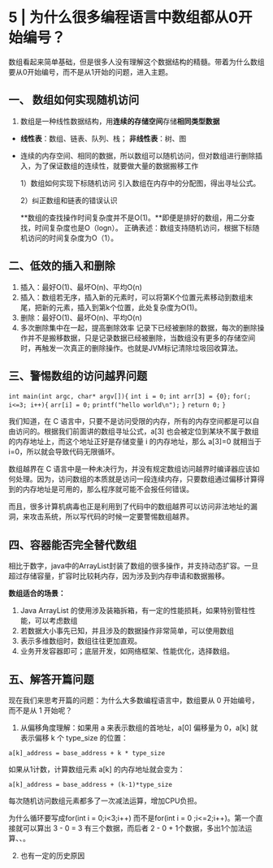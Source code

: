 # 5 | 为什么很多编程语言中数组都从0开始编号？

数组看起来简单基础，但是很多人没有理解这个数据结构的精髓。带着为什么数组要从0开始编号，而不是从1开始的问题，进入主题。

## 一、 数组如何实现随机访问

1. 数组是一种线性数据结构，用**连续的存储空间**存储**相同类型数据**

* **线性表**：数组、链表、队列、栈； **非线性表**：树、图

* 连续的内存空间、相同的数据，所以数组可以随机访问，但对数组进行删除插入，为了保证数组的连续性，就要做大量的数据搬移工作

  1）数组如何实现下标随机访问
   引入数组在内存中的分配图，得出寻址公式。

  2）纠正数组和链表的错误认识

  **数组的查找操作时间复杂度并不是O(1)。**即便是排好的数组，用二分查找，时间复杂度也是O（logn）。
  正确表述：数组支持随机访问，根据下标随机访问的时间复杂度为O（1）。

## 二、低效的插入和删除

1. 插入：最好O(1)、最坏O(n)、平均O(n)
2. 插入：数组若无序，插入新的元素时，可以将第K个位置元素移动到数组末尾，把新的元素，插入到第k个位置，此处复杂度为O(1)。
3. 删除：最好O(1)、最坏O(n)、平均O(n)
4. 多次删除集中在一起，提高删除效率
    记录下已经被删除的数据，每次的删除操作并不是搬移数据，只是记录数据已经被删除，当数组没有更多的存储空间时，再触发一次真正的删除操作。也就是JVM标记清除垃圾回收算法。

## 三、警惕数组的访问越界问题

`int main(int argc, char* argv[]){`
    `int i = 0;`
    `int arr[3] = {0};`
    `for(; i<=3; i++){`
        `arr[i] = 0;`
        `printf("hello world\n");`
    `}`
    `return 0;`
`}`

我们知道，在 C 语言中，只要不是访问受限的内存，所有的内存空间都是可以自由访问的。根据我们前面讲的数组寻址公式，a[3] 也会被定位到某块不属于数组的内存地址上，而这个地址正好是存储变量 i 的内存地址，那么 a[3]=0 就相当于i=0，所以就会导致代码无限循环。

数组越界在 C 语言中是一种未决行为，并没有规定数组访问越界时编译器应该如何处理。因为，访问数组的本质就是访问一段连续内存，只要数组通过偏移计算得到的内存地址是可用的，那么程序就可能不会报任何错误。

而且，很多计算机病毒也正是利用到了代码中的数组越界可以访问非法地址的漏洞，来攻击系统，所以写代码的时候一定要警惕数组越界。

## 四、容器能否完全替代数组

相比于数字，java中的ArrayList封装了数组的很多操作，并支持动态扩容。一旦超过存储容量，扩容时比较耗内存，因为涉及到内存申请和数据搬移。

**数组适合的场景：**

1. Java ArrayList 的使用涉及装箱拆箱，有一定的性能损耗，如果特别管柱性能，可以考虑数组
2. 若数据大小事先已知，并且涉及的数据操作非常简单，可以使用数组
3. 表示多维数组时，数组往往更加直观。
4. 业务开发容器即可；底层开发，如网络框架、性能优化，选择数组。

## 五、解答开篇问题

现在我们来思考开篇的问题：为什么大多数编程语言中，数组要从 0 开始编号，而不是从 1 开始呢？

1.  从偏移角度理解：如果用 a 来表示数组的首地址，a[0] 偏移量为 0，a[k] 就表示偏移 k 个 type_size 的位置：

   `a[k]_address = base_address + k * type_size` 

   如果从1计数，计算数组元素 a[k] 的内存地址就会变为：

   `a[k]_address = base_address + (k-1)*type_size`

   每次随机访问数组元素都多了一次减法运算，增加CPU负担。

   为什么循环要写成for(int i = 0;i<3;i++) 而不是for(int i = 0 ;i<=2;i++)。第一个直接就可以算出 3 - 0 = 3 有三个数据，而后者 2 - 0 + 1个数据，多出1个加法运算、、。

2. 也有一定的历史原因